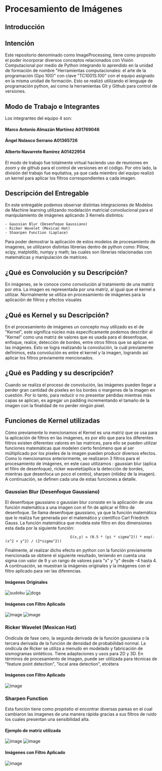 # Procesamiento de Imágenes
## Introducción
## Intención
Este repositorio denominado como ImageProcessing, tiene como proposito el poder incorporar diversos conceptos relacionados con Visión Computacional por medio de Python integrando lo aprendido en la unidad de formación de nombre "Herramientas computacionales: el arte de la programación (Gpo 100)" con clave "TC1001S.100" con el equipo asignado en la misma unidad de formación.
Esto se realizó utilizando el lenguaje de programación python, así como la herramientas Git y Github para control de versiones.
## Modo de Trabajo e Integrantes
Los integrantes del equipo 4 son:
#### Marco Antonio Almazán Martínez A01769046
#### Ángel Nolasco Serrano A01365726
#### Alberto Navarrete Ramírez A01422954

El modo de trabajo fue totalmente virtual haciendo uso de reuniones en zoom y de github para el control de versiones en el código. Por otro lado, la división del trabajo fue equitativa, ya que cada miembro del equipo realizó un kernel para aplicar los filtros correspondientes a cada imagen.
## Descripción del Entregable
En este entregable podemos observar distintas integraciones de Modelos de Machine learning utilizando modelación matricial convolucional para el manipulamiento de imágenes aplicando 3 Kernels distintos:

    - Gaussian Blur (Desenfoque Gaussiano)
    - Ricker Wavelet (Mexican Hat)
    - Shaarpen Function (Laplace)

Para poder demostrar la aplicación de estos modelos de procesamiento de imagenes, se utilizaron distintas librerias dentro de python como: Pillow, scipy, matplotlib, numpy y math; las cuales son librerias relacionadas con matemáticas y manipulación de matrices.
## ¿Qué es Convolución y su Descripción?
En imágenes, se le conoce como convolución al tratamiento de una matríz por otra. La imagen es representada por una matríz, al igual que
el kernel a utilizar. Normalmente se utiliza en procesamiento de imágenes para la aplicación de filtros y efectos visuales 
## ¿Qué es Kernel y su Descripción?
En el procesamiento de imágenes un concepto muy utilizado es el de "Kernel", este significa núcleo más especificamente podemos describir al "Kernel" como una matriz de valores que es usada para el desenfoque, enfoque, realce, detección de bordes, entre otros filtros que se aplican en las imágenes. Esto se logra realizando la convolución, la cuál previamente definimos, esta convolución es entre el kernel y la imagen, logrando así aplicar los filtros previamente mencionados.
## ¿Qué es Padding y su descripción?
Cuando se realiza el proceso de convolución, las imágenes pueden llegar a perder gran cantidad de pixeles en los bordes o margenes de la imagen en cuestión. Por lo tanto, para reducir o no presentar pérdidas mientras más capas se aplican, es agregar un padding incrementando el tamaño de la imagen con la finalidad de no perder ningún píxel.
## Funciones de Kernel utilizadas
Cómo previamente lo mencionamos el Kernel es una matriz que se usa para la aplicación de filtros en las imágenes, es por ello que para los diferentes filtros existen diferentes valores en las matrices, para ello se pueden utilizar funciones matemáticas que modelen cierto fenómeno que al ser múltiplicado por los píxeles de la imagen pueden producir diversos efectos. Como lo mencionamos anteriormente, se realizaron 3 filtros para el procesamiento de imágenes, en este caso utilizamos : gaussian blur (aplica el filtro de desenfoque), ricker wavelet(aplica la detección de bordes, mientras que desenfoca un poco el centro), sharpen (nitidez de la imagen). A continuación, se definen cada una de estas funciones a detalle.
### Gaussian Blur (Desenfoque Gaussiano)
El desenfoque gaussiano o gaussian blur consiste en la aplicación de una función matemática a una imagen con el fin de aplicar el filtro de desenfoque. Se llama desenfoque gaussiano, ya que la función matemática que lo realiza fue generada por el matemático y científico Carl Friedrich Gauss. La función matemática que modela este filtro en dos dimensiones esta dada por la siguiente función: 

                                  G(x,y) = (0.5 * (pi * sigma^2)) * exp(-(x^2 + y^2) / (2*sigma^2))

Finalmente, al realizar dicho efecto en python con la función previamente mencionada se obtiene el siguiente resultado, teniendo en cuenta una sigma con valor de 9 y un rango de valores para "x" y "y" desde -4 hasta 4. A continuación, se muestran la imágenes originales y la imágenes con el filtro aplicado para ver las diferencias.

#### Imágenes Originales
![sudoku](https://user-images.githubusercontent.com/57366623/160148671-61c91105-3d51-4586-8344-f7ba226baaed.jpg) 
![dogs](https://user-images.githubusercontent.com/57366623/160148765-ab0e3b9c-792a-44a2-a149-b27be12cdd17.png)

#### Imágenes con Filtro Aplicado
![image](https://user-images.githubusercontent.com/57366623/160152844-a1989c64-5b6c-44b4-8a24-3f0c56b6c993.png)
![image](https://user-images.githubusercontent.com/57366623/160152986-02dc293d-7a62-411d-9913-0ba17bd75976.png)

### Ricker Wavelet (Mexican Hat)
Ondícula de fase cero, la segunda derivada de la función gaussiana o la tercera derivada de la función de densidad de probabilidad normal. La ondícula de Ricker se utiliza a menudo en modelado y fabricación de sismogramas sintéticos. Tiene adaptaciones y usos para 2D y 3D. En términos de procesamiento de imagen, puede ser utilizada para técnicas de "feature point detection", "local area detection", etcétera

#### Imágenes con Filtro Aplicado
![image](https://user-images.githubusercontent.com/58310509/160156952-9f7dad93-eeeb-491d-8326-b64fc3e99060.png)


### Sharpen Function 
Esta función tiene como propóstio el encontrar diversas pareas en el cual cambiaron las imagenes de una manera rápida gracias a sus filtros de ruido los cuales presentan una sensibilidad alta.

#### Ejemplo de matriz utilizada
![image](https://user-images.githubusercontent.com/58310509/160156719-b385a0b6-00d6-41dd-a9a1-483bbaacecd7.png)
![image](https://user-images.githubusercontent.com/58310509/160156597-33cdb703-6a2d-4ddd-bab4-cdd164e32f0b.png)


#### Imágenes con Filtro Aplicado
![image](https://user-images.githubusercontent.com/58310509/160154670-e6f01707-f02c-40a7-ad3a-2add9c11edcd.png)

